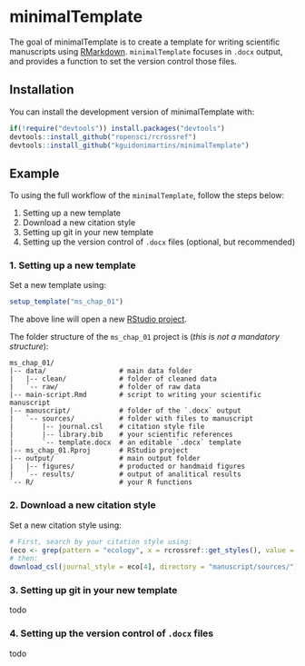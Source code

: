 # minimalTemplate

The goal of minimalTemplate is to create a template for writing scientific manuscripts using [RMarkdown](https://rmarkdown.rstudio.com/). `minimalTemplate` focuses in `.docx` output, and provides a function to set the version control those files.

## Installation

You can install the development version of minimalTemplate with:

``` r
if(!require("devtools")) install.packages("devtools")
devtools::install_github("ropensci/rcrossref")
devtools::install_github("kguidonimartins/minimalTemplate")
```

## Example

To using the full workflow of the `minimalTemplate`, follow the steps below:

1. Setting up a new template
2. Download a new citation style
3. Setting up git in your new template
4. Setting up the version control of `.docx` files (optional, but recommended)

### 1. Setting up a new template

Set a new template using:

``` r
setup_template("ms_chap_01")
```

The above line will open a new [RStudio project](https://support.rstudio.com/hc/en-us/articles/200526207-Using-Projects).

The folder structure of the `ms_chap_01` project is (*this is not a mandatory structure*):

```
ms_chap_01/
|-- data/                  # main data folder
|   |-- clean/             # folder of cleaned data
|   `-- raw/               # folder of raw data
|-- main-script.Rmd        # script to writing your scientific manuscript
|-- manuscript/            # folder of the `.docx` output
|   `-- sources/           # folder with files to manuscript
|       |-- journal.csl    # citation style file
|       |-- library.bib    # your scientific references
|       `-- template.docx  # an editable `.docx` template
|-- ms_chap_01.Rproj       # RStudio project
|-- output/                # main output folder
|   |-- figures/           # producted or handmaid figures
|   `-- results/           # output of analitical results
`-- R/                     # your R functions
```

### 2. Download a new citation style

Set a new citation style using:

```r
# First, search by your citation style using:
(eco <- grep(pattern = "ecology", x = rcrossref::get_styles(), value = TRUE))
# then:
download_csl(journal_style = eco[4], directory = "manuscript/sources/")
```

### 3. Setting up git in your new template

todo

### 4. Setting up the version control of `.docx` files


todo
